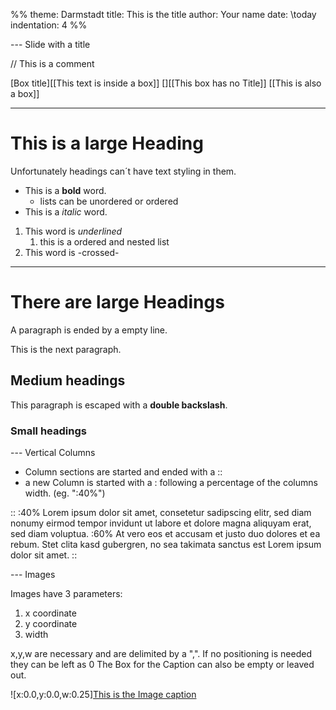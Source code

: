 %%
theme: Darmstadt
title: This is the title
author: Your name
date: \today
indentation: 4
%%

--- Slide with a title

// This is a comment

[Box title][[This text is inside a box]]
[][[This box has no Title]]
[[This is also a box]]


--- 

# This is a large Heading
Unfortunately headings can´t have text styling in them.

* This is a **bold** word. 
    * lists can be unordered or ordered
* This is a *italic* word.

1. This word is _underlined_
    1. this is a ordered and nested list
2. This word is -crossed-

---

# There are large Headings
A paragraph is ended by a empty line.

This is the next paragraph.
## Medium headings
This paragraph is 
escaped with a **double backslash**.
### Small headings

--- Vertical Columns

* Column sections are started and ended with a ::
* a new Column is started with a : following a percentage of the columns width. (eg. ":40%")

::
:40%
Lorem ipsum dolor sit amet, consetetur sadipscing elitr, sed diam nonumy eirmod tempor invidunt ut labore et dolore magna aliquyam erat, sed diam voluptua.
:60%
At vero eos et accusam et justo duo dolores et ea rebum. Stet clita kasd gubergren, no sea takimata sanctus est Lorem ipsum dolor sit amet. 
::

--- Images

Images have 3 parameters:
1. x coordinate
2. y coordinate
3. width

x,y,w are necessary and are delimited by a ",". If no positioning is needed they can be left as 0
The Box for the Caption can also be empty or leaved out.

![x:0.0,y:0.0,w:0.25][This is the Image caption](./test.jpg)